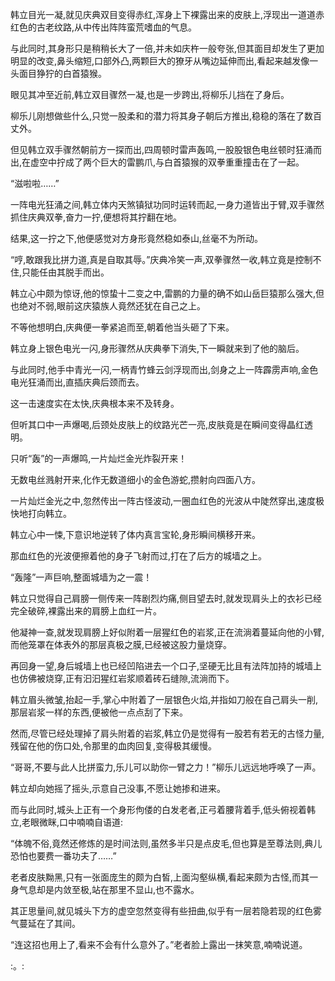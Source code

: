 
韩立目光一凝,就见庆典双目变得赤红,浑身上下裸露出来的皮肤上,浮现出一道道赤红色的古老纹路,从中传出阵阵蛮荒嗜血的气息。

与此同时,其身形只是稍稍长大了一倍,并未如庆杵一般夸张,但其面目却发生了更加明显的改变,鼻头缩短,口部外凸,两颗巨大的獠牙从嘴边延伸而出,看起来越发像一头面目狰狞的白首猿猴。

眼见其冲至近前,韩立双目骤然一凝,也是一步跨出,将柳乐儿挡在了身后。

柳乐儿刚想做些什么,只觉一股柔和的潜力将其身子朝后方推出,稳稳的落在了数百丈外。

但见韩立双手骤然朝前方一探而出,四周顿时雷声轰鸣,一股股银色电丝顿时狂涌而出,在虚空中拧成了两个巨大的雷鹏爪,与白首猿猴的双拳重重撞击在了一起。

“滋啦啦……”

一阵电光狂涌之间,韩立体内天煞镇狱功同时运转而起,一身力道皆出于臂,双手骤然抓住庆典双拳,奋力一拧,便想将其拧翻在地。

结果,这一拧之下,他便感觉对方身形竟然稳如泰山,丝毫不为所动。

“哼,敢跟我比拼力道,真是自取其辱。”庆典冷笑一声,双拳骤然一收,韩立竟是控制不住,只能任由其脱手而出。

韩立心中颇为惊讶,他的惊蛰十二变之中,雷鹏的力量的确不如山岳巨猿那么强大,但也绝对不弱,眼前这庆猿族人竟然还犹在自己之上。

不等他想明白,庆典便一拳紧追而至,朝着他当头砸了下来。

韩立身上银色电光一闪,身形骤然从庆典拳下消失,下一瞬就来到了他的脑后。

与此同时,他手中青光一闪,一柄青竹蜂云剑浮现而出,剑身之上一阵霹雳声响,金色电光狂涌而出,直插庆典后颈而去。

这一击速度实在太快,庆典根本来不及转身。

但听其口中一声爆喝,后颈处皮肤上的纹路光芒一亮,皮肤竟是在瞬间变得晶红透明。

只听“轰”的一声爆鸣,一片灿烂金光炸裂开来！

无数电丝溅射开来,化作无数道细小的金色游蛇,攒射向四面八方。

一片灿烂金光之中,忽然传出一阵古怪波动,一圈血红色的光波从中陡然穿出,速度极快地打向韩立。

韩立心中一悚,下意识地逆转了体内真言宝轮,身形瞬间横移开来。

那血红色的光波便擦着他的身子飞射而过,打在了后方的城墙之上。

“轰隆”一声巨响,整面城墙为之一震！

韩立只觉得自己肩膀一侧传来一阵剧烈灼痛,侧目望去时,就发现肩头上的衣衫已经完全破碎,裸露出来的肩膀上血红一片。

他凝神一查,就发现肩膀上好似附着一层猩红色的岩浆,正在流淌着蔓延向他的小臂,而他笼罩在体表外的那层真极之膜,已经被这股力量烧穿。

再回身一望,身后城墙上也已经凹陷进去一个口子,坚硬无比且有法阵加持的城墙上也仿佛被烧穿,正有汩汩猩红岩浆顺着砖石缝隙,流淌而下。

韩立眉头微皱,抬起一手,掌心中附着了一层银色火焰,并指如刀般在自己肩头一削,那层岩浆一样的东西,便被他一点点刮了下来。

然而,尽管已经处理掉了肩头附着的岩浆,韩立仍是觉得有一股若有若无的古怪力量,残留在他的伤口处,令那里的血肉回复,变得极其缓慢。

“哥哥,不要与此人比拼蛮力,乐儿可以助你一臂之力！”柳乐儿远远地呼唤了一声。

韩立却向她摇了摇头,示意自己没事,不愿让她掺和进来。

而与此同时,城头上正有一个身形佝偻的白发老者,正弓着腰背着手,低头俯视着韩立,老眼微眯,口中喃喃自语道:

“体魄不俗,竟然还修炼的是时间法则,虽然多半只是点皮毛,但也算是至尊法则,典儿恐怕也要费一番功夫了……”

老者皮肤黝黑,只有一张面庞生的颇为白皙,上面沟壑纵横,看起来颇为古怪,而其一身气息却是内敛至极,站在那里不显山,也不露水。

其正思量间,就见城头下方的虚空忽然变得有些扭曲,似乎有一层若隐若现的红色雾气蔓延在了其间。

“连这招也用上了,看来不会有什么意外了。”老者脸上露出一抹笑意,喃喃说道。

:。: